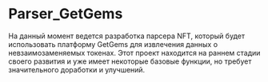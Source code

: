 # Parser_GetGems
На данный момент ведется разработка парсера NFT, который будет использовать платформу GetGems для извлечения данных о невзаимозаменяемых токенах. Этот проект находится на раннем стадии своего развития и уже имеет некоторые базовые функции, но требует значительного доработки и улучшений. 
